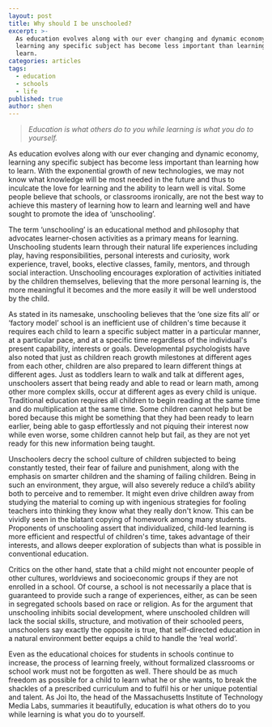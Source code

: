 ```yaml
---
layout: post
title: Why should I be unschooled?
excerpt: >-
  As education evolves along with our ever changing and dynamic economy,
  learning any specific subject has become less important than learning how to
  learn.
categories: articles
tags:
  - education
  - schools
  - life
published: true
author: shen
---
```

> _Education is what others do to you while learning is what you do to yourself._



As education evolves along with our ever changing and dynamic economy, learning any specific subject has become less important than learning how to learn. With the exponential growth of new technologies, we may not know what knowledge will be most needed in the future and thus to inculcate the love for learning and the ability to learn well is vital. Some people believe that schools, or classrooms ironically, are not the best way to achieve this mastery of learning how to learn and learning well and have sought to promote the idea of ‘unschooling’.

The term ‘unschooling’ is an educational method and philosophy that advocates learner-chosen activities as a primary means for learning. Unschooling students learn through their natural life experiences including play, having responsibilities, personal interests and curiosity, work experience, travel, books, elective classes, family, mentors, and through social interaction. Unschooling encourages exploration of activities initiated by the children themselves, believing that the more personal learning is, the more meaningful it becomes and the more easily it will be well understood by the child.

As stated in its namesake, unschooling believes that the ‘one size fits all’ or ‘factory model’ school is an inefficient use of children's time because it requires each child to learn a specific subject matter in a particular manner, at a particular pace, and at a specific time regardless of the individual's present capability, interests or goals. Developmental psychologists have also noted that just as children reach growth milestones at different ages from each other, children are also prepared to learn different things at different ages. Just as toddlers learn to walk and talk at different ages, unschoolers assert that being ready and able to read or learn math, among other more complex skills, occur at different ages as every child is unique. Traditional education requires all children to begin reading at the same time and do multiplication at the same time. Some children cannot help but be bored because this might be something that they had been ready to learn earlier, being able to gasp effortlessly and not piquing their interest now while even worse, some children cannot help but fail, as they are not yet ready for this new information being taught.

Unschoolers decry the school culture of children subjected to being constantly tested, their fear of failure and punishment, along with the emphasis on smarter children and the shaming of failing children. Being in such an environment, they argue, will also severely reduce a child’s ability both to perceive and to remember. It might even drive children away from studying the material to coming up with ingenious strategies for fooling teachers into thinking they know what they really don't know. This can be vividly seen in the blatant copying of homework among many students. Proponents of unschooling assert that individualized, child-led learning is more efficient and respectful of children's time, takes advantage of their interests, and allows deeper exploration of subjects than what is possible in conventional education.

Critics on the other hand, state that a child might not encounter people of other cultures, worldviews and socioeconomic groups if they are not enrolled in a school. Of course, a school is not necessarily a place that is guaranteed to provide such a range of experiences, either, as can be seen in segregated schools based on race or religion. As for the argument that unschooling inhibits social development, where unschooled children will lack the social skills, structure, and motivation of their schooled peers, unschoolers say exactly the opposite is true, that self-directed education in a natural environment better equips a child to handle the ‘real world’.

Even as the educational choices for students in schools continue to increase, the process of learning freely, without formalized classrooms or school work must not be forgotten as well. There should be as much freedom as possible for a child to learn what he or she wants, to break the shackles of a prescribed curriculum and to fulfil his or her unique potential and talent. As Joi Ito, the head of the Massachusetts Institute of Technology Media Labs, summaries it beautifully, education is what others do to you while learning is what you do to yourself.
